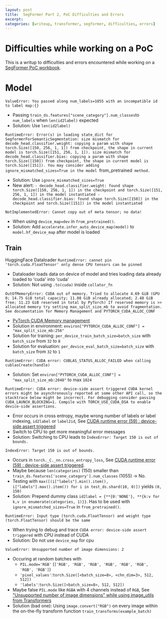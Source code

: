 ```yaml
---
layout: post
title:  SegFormer Part 2, PoC Difficulties and Errors
excerpt: 
categories: [writeup, transformer, segformer, difficulties, errors]
---
```


# Difficulties while working on a PoC

This is a writup to difficulties and errors encountered while working on a [SegFormer PoC workbook](https://github.com/qte77/SegFormerQuantization/blob/main/PoC/hf_segformer_PoC.ipynb).

# Model

`ValueError: You passed along num_labels=1055 with an incompatible id to label map:{}`

* Passing `train_ds.features["scene_category"].num_classes`to `num_labels` when `len(id2label)` expected
* Solution: Use `len(id2label)`

`RuntimeError: Error(s) in loading state_dict for SegformerForSemanticSegmentation: size mismatch for decode_head.classifier.weight: copying a param with shape torch.Size([150, 256, 1, 1]) from checkpoint, the shape in current model is torch.Size([151, 256, 1, 1]). size mismatch for decode_head.classifier.bias: copying a param with shape torch.Size([150]) from checkpoint, the shape in current model is torch.Size([151]). You may consider adding ignore_mismatched_sizes=True in the model `from_pretrained` method.`

* Solution: Use `ignore_mismatched_sizes=True`
* New alert: `- decode_head.classifier.weight: found shape torch.Size([150, 256, 1, 1]) in the checkpoint and torch.Size([151, 256, 1, 1]) in the model instantiated - decode_head.classifier.bias: found shape torch.Size([150]) in the checkpoint and torch.Size([151]) in the model instantiated`

`NotImplementedError: Cannot copy out of meta tensor; no data!`

* When using `device_map=dev` in `from_pretrained()`.
* Solution: Add `accelerate.infer_auto_device_map(model)` to `model.hf_device_map` after model is loaded

## Train

HuggingFace Dataloader `RuntimeError: cannot pin 'torch.cuda.FloatTensor' only dense CPU tensors can be pinned`

* Dataloader loads data on device of model and tries loading data already loaded to 'cuda' into 'cuda'
* Solution: Not using `.to(cuda)` inside `collator_fn`

`OutOfMemoryError: CUDA out of memory. Tried to allocate 4.69 GiB (GPU 0; 14.75 GiB total capacity; 11.08 GiB already allocated; 2.48 GiB free; 11.23 GiB reserved in total by PyTorch) If reserved memory is >> allocated memory try setting max_split_size_mb to avoid fragmentation.  See documentation for Memory Management and PYTORCH_CUDA_ALLOC_CONF`

* [PyTorch CUDA Memory management](https://pytorch.org/docs/stable/notes/cuda.html#memory-management)
* Solution in environment: `environ["PYTORCH_CUDA_ALLOC_CONF"] = "max_split_size_mb:256"`
* Solution for training: `per_device_train_batch_size=batch_size` with `batch_size` from `32` to `8`
* Solution for evaluation: `per_device_eval_batch_size=batch_size` with `batch_size` from `32` to `1`

`RuntimeError: CUDA error: CUBLAS_STATUS_ALLOC_FAILED when calling cublasCreate(handle)`

* Solution: Set `environ["PYTORCH_CUDA_ALLOC_CONF"] = "max_split_size_mb:2048"` to max `1024`

`RuntimeError: CUDA error: device-side assert triggered
CUDA kernel errors might be asynchronously reported at some other API call, so the stacktrace below might be incorrect.
For debugging consider passing CUDA_LAUNCH_BLOCKING=1.
Compile with TORCH_USE_CUDA_DSA to enable device-side assertions.`

* Error occurs in cross entropy, maybe wrong number of labels or label indexing, `id2label` or `label2id`, See [CUDA runtime error (59) : device-side assert triggered](https://stackoverflow.com/questions/51691563/cuda-runtime-error-59-device-side-assert-triggered)
* Switch to CPU to get more meaningful error messages
* Solution: Switching to CPU leads to `IndexError: Target 150 is out of bounds.`

`IndexError: Target 150 is out of bounds.`

* Occurs in `torch._C._nn.cross_entropy_loss`, See [CUDA runtime error (59) : device-side assert triggered](https://stackoverflow.com/questions/51691563/cuda-runtime-error-59-device-side-assert-triggered).
* Maybe because `len(categories)` (150) smaller than `train_ds.features['scene_category'].num_classes` (1055) -> No.
* Testing with `max([(i["labels"].min().item(), i["labels"].max().item()) for i in test_ds.shard(10, 0)])` yields `(0, 150)`
* Solution: Prepend dummy class `id2label = {**{0:'NONE'}, **{k:v for k,v in enumerate(categories, 1)}}`. Has to be used with `ignore_mismatched_sizes=True` in `from_pretrained()`.

`RuntimeError: Input type (torch.cuda.FloatTensor) and weight type (torch.FloatTensor) should be the same`

* When trying to debug and trace `CUDA error: device-side assert triggered` with CPU instead of CUDA
* Solution: Do not use `device_map` for cpu

`ValueError: Unsupported number of image dimensions: 2`

* Occuring at random batches with
  * `PIL.mode='RGB'` (`['RGB', 'RGB', 'RGB', 'RGB', 'RGB', 'RGB', 'RGB', 'RGB']`)
  * `'pixel_values'`:`torch.Size([<batch_size=8>, <chn_dim=3>, 512, 512])`
  * `'labels'`:`torch.Size([<batch_size=8>, 512, 512])`
* Maybe false `PIL.mode` like `RGBA` with 4 channels instead of `RGB`, See ["Unsupported number of image dimensions" while using image_utils from Transformers](https://stackoverflow.com/questions/75168665/unsupported-number-of-image-dimensions-while-using-image-utils-from-transforme)
* Solution (bad one): Using `image.convert("RGB")` on every image within the on-the-fly transform function `train_transforms(example_batch)`

